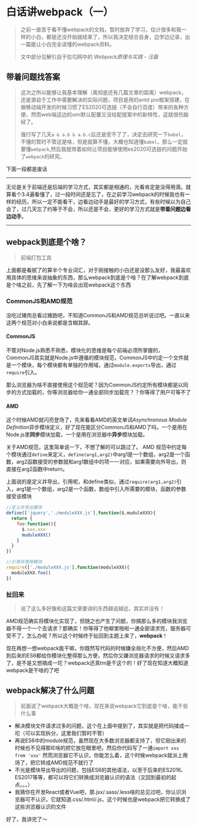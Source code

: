 # 白话讲webpack（一）



> 之前一直苦于看不懂webpack的文档，暂时放弃了学习，估计很多和我一样的小白，都是还没开始就结束了，所以我决定结合自身，边学边记录，出一篇能让小白完全读懂的webpack资料。
>
> 文中部分见解引自于拉勾网中的 *Webpack原理与实践 - 汪磊*

## 带着问题找答案

> 这次之所以能够让我基本理解（离彻底还有几篇文章的距离）webpack，还是源自于工作中需要解决的实际问题，项目是用的antd pro框架搭建，在做移动端开发的时候习惯了ES2020可选链（不会自行百度）带来的各种方便，然而web端这边的umi默认配置又没给配提案中的新特性，这就很伤脑经了。
>
> 强行写了几天`a & a.b & a.b.c`后还是受不了了，决定去研究一下`babel`，不懂的暂时不管这是啥，但是就算不懂，大概也知道懂`babel`，那么一定就要懂`webpack`,然后我就带着如何让项目能够使用es2020可选链的问题开始了`webpack`的研究。

下面一段都是废话

----

无论是关于前端还是后端的学习方式，其实都是相通的，光看肯定是没得用滴，就算看个3.4遍看懂了，过一段时间还是忘了，在之前学习webpack的时候我也有一样的经历，所以一定不能看干，边看边动手是最好的学习方式，有些时候以为自己会了，过几天忘了约等于不会，所以还是不会，更好的学习方式就是**带着问题边看边动手**。

---

## webpack到底是个啥？

> 前端打包工具

上面都是看腻了的算半个专业词汇，对于刚接触的小白还是没那么友好，我最喜欢用具体的思维来说抽象的东西，那么webpack到底是个啥？在了解webpack到底是个啥之前，先了解一下为啥会出现webpack这个东西

### CommonJS和AMD规范

没吃过猪肉总看过猪跑吧，不知道CommonJS和AMD规范总听说过吧。一直以来这两个规范对小白来说都是含糊其辞。

#### CommonJS

不管对Node.js熟悉不熟悉，模块化的思维是每个前端必须所掌握的，CommonJS其实就是Node.js中遵循的模块规范，CommonJS中约定一个文件就是一个模块，每个模块都有单独的作用域，通过`module.exports`导出，通过`require`引入。

那么浏览器为啥不直接使用这个规范呢？因为CommonJS约定所有模块都是以同步的方式加载的，你等浏览器给你一通全部同步加载完？？你等得了用户可等不了

#### AMD

这个时候AMD就闪亮登场了，先来看看AMD的英文单词*Asynchronous Module Definition*异步模块定义，好了现在能区分CommonJS和AMD了吗，一个是用在Node.js里**同步**模块加载，一个是用在浏览器中**异步**模块加载。

关于AMD规范，这里简单说一下，不想了解的可以跳过了。
​AMD 规范中约定每个模块通过`define`来定义，`define(arg1,arg2)`中arg1是一个数组，arg2是一个函数，arg2函数接受的参数就和arg1数组中的项一一对应，如果需要向外导出，则直接在arg2函数中return。

上面说的是定义并导出，引用呢，和define类似，通过`require(arg1,arg2)`引入，arg1是一个数组，arg2是一个函数，数组中引入所需要的模块，函数的参数接受该模块

```javascript
//定义并导出模块
define(['jquery','./moduleXXX.js'],function($,muduleXXX){
  return {
    foo:function(){
      $.xxx.xxx
      muduleXXX()
    }
  }
})

//引用并使用模块
require(['./moduleXXX.js'],function(moduleXXX){
  moduleXXX.foo()
})
```

### 扯回来		

> 说了这么多好像和这篇文章要讲的东西越说越远，其实并没有！

AMD规范确实将模块化实现了，但随之也产生了问题，你搞那么多的模块我浏览器不得一个一个去请求？那确实！你等得了他噼里啪啦一通全部请求完，服务器可受不了，怎么办呢？所以这个时候终于扯回到主题上来了，**webpack**！

现在再想一想webpack能干嘛，你既然写代码的时候嫌全局化不方便，然后AMD到后来的ES6都给你模块化整得那么方便，然后你又嫌浏览器请求的时候又请求多了，是不是又想搞成一坨？webpack还真tm是干这个的！好了现在知道大概知道webpack是干啥的了吧

## webpack解决了什么问题

> 前面说了webpack大概是个啥，现在来说webpack它到底是个啥，能干些什么事

- 解决模块文件请求过多的问题，这个在上面中提到了，其实就是把代码揉成一坨（可以实现拆分，这里我们暂时不管）
- 再说ES6中的module规范，虽然现在大多数浏览器都支持了，但它刚出来的时候也不见得那IE啥的把它放在眼里吧，然后你代码写了一通`import xxx from 'xxx'` 然而浏览器它不认识，你能怎么着，这个时候webpack就派上用场了，把它转成AMD规范不就行了
- 不光是模块导出导出的问题，包括ES6的其他语法，以至于后来的ES2016、ES2017等等，都可以将它们转换成浏览器认识的语法（又回到最初的起点。。。）
- 我猜你在开发React或者Vue吧，那.jsx/.sass/.less啥的总见过吧，你认识浏览器可不认识，它就知道.css/.html/.js，这个时候也是webpack把它转换成了这些浏览器认识的文件

好了，我讲完了～